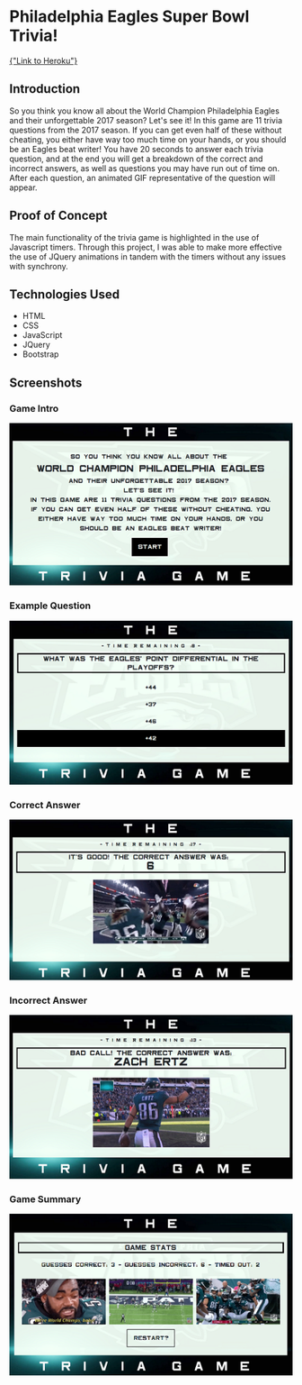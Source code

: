 # Philadelphia Eagles Super Bowl Trivia!

[{"Link to Heroku"}](http://url/a.png)

## Introduction

So you think you know all about the World Champion Philadelphia Eagles and their unforgettable 2017 season? Let's see it! In this game are 11 trivia questions from the 2017 season. If you can get even half of these without cheating, you either have way too much time on your hands, or you should be an Eagles beat writer! You have 20 seconds to answer each trivia question, and at the end you will get a breakdown of the correct and incorrect answers, as well as questions you may have run out of time on. After each question, an animated GIF representative of the question will appear.

## Proof of Concept

The main functionality of the trivia game is highlighted in the use of Javascript timers. Through this project, I was able to make more effective the use of JQuery animations in tandem with the timers without any issues with synchrony.

## Technologies Used
* HTML
* CSS
* JavaScript
* JQuery
* Bootstrap

## Screenshots

### Game Intro
![{Alt}](assets/images/screenshot4.png)

### Example Question
![{Alt}](assets/images/screenshot1.png)

### Correct Answer
![{Alt}](assets/images/screenshot5.png)

### Incorrect Answer
![{Alt}](assets/images/screenshot2.png)

### Game Summary
![{Alt}](assets/images/screenshot3.png)